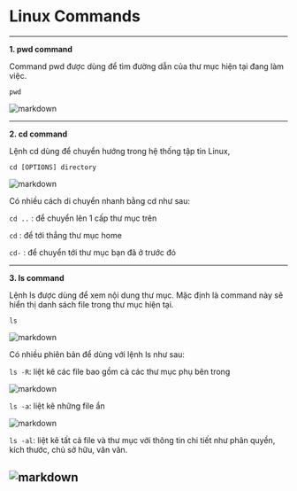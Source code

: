 # Linux Commands
---
**1. pwd command**


Command pwd được dùng để tìm đường dẫn của thư mục hiện tại đang làm việc.

```pwd```

![markdown](https://github.com/Toeeeee/Thuc_tap_VCCorp/blob/main/Linux/Images/Screenshot%20from%202022-12-13%2011-16-13.png?raw=true)

---

**2. cd command**

Lệnh cd dùng để chuyển hướng trong hệ thống tập tin Linux,

```cd [OPTIONS] directory```

![markdown](https://github.com/Toeeeee/Thuc_tap_VCCorp/blob/main/Linux/Images/Screenshot%20from%202022-12-13%2011-23-08.png?raw=true)

Có nhiều cách di chuyển nhanh bằng cd như sau:

```cd ..``` : để chuyển lên 1 cấp thư mục trên

```cd``` : để tới thẳng thư mục home

```cd-``` : để chuyển tới thư mục bạn đã ở trước đó

--- 
**3. ls command** 

Lệnh ls được dùng để xem nội dung thư mục. Mặc định là command này sẽ hiển thị danh sách file trong thư mục hiện tại.

```ls```

![markdown](https://github.com/Toeeeee/Thuc_tap_VCCorp/blob/main/Linux/Images/Screenshot%20from%202022-12-13%2011-35-10.png?raw=true)


Có nhiều phiên bản để dùng với lệnh ls như sau:

```ls -R```: liệt kê các file bao gồm cả các thư mục phụ bên trong

![markdown](https://github.com/Toeeeee/Thuc_tap_VCCorp/blob/main/Linux/Images/Screenshot%20from%202022-12-13%2011-36-49.png?raw=true)


```ls -a```: liệt kê những file ẩn

![markdown](https://github.com/Toeeeee/Thuc_tap_VCCorp/blob/main/Linux/Images/Screenshot%20from%202022-12-13%2011-39-02.png?raw=true)

```ls -al```: liệt kê tất cả file và thư mục với thông tin chi tiết như phân quyền, kích thước, chủ sở hữu, vân vân.

![markdown](https://github.com/Toeeeee/Thuc_tap_VCCorp/blob/main/Linux/Images/Screenshot%20from%202022-12-13%2011-40-26.png?raw=true)
--- 
